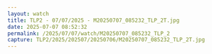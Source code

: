 ```yaml
---
layout: watch
title: TLP2 - 07/07/2025 - M20250707_085232_TLP_2T.jpg
date: 2025-07-07 08:52:32
permalink: /2025/07/07/watch/M20250707_085232_TLP_2
capture: TLP2/2025/202507/20250706/M20250707_085232_TLP_2T.jpg
---
```


